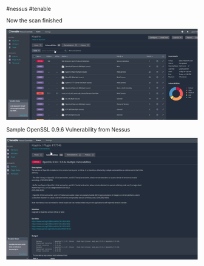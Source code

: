 #nessus
#tenable

Now the scan finished

![Alt](../../Images/vulnscannessus.png)


Sample OpenSSL 0.9.6 Vulnerability from Nessus

![Alt](../../Images/vulnnessusscan.png)